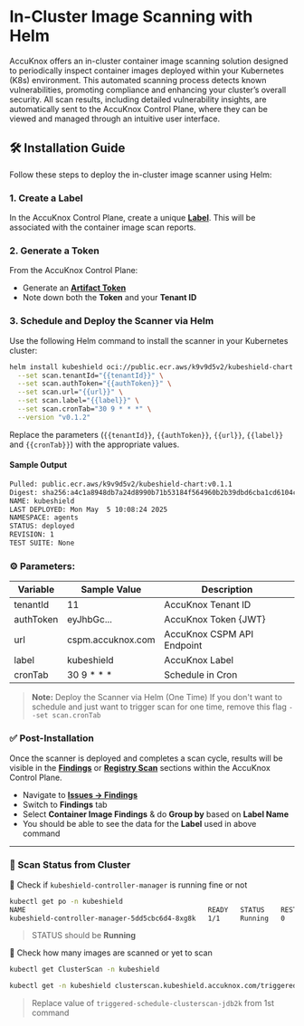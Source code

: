 # In-Cluster Image Scanning with Helm

AccuKnox offers an in-cluster container image scanning solution designed to periodically inspect container images deployed within your Kubernetes (K8s) environment. This automated scanning process detects known vulnerabilities, promoting compliance and enhancing your cluster’s overall security. All scan results, including detailed vulnerability insights, are automatically sent to the AccuKnox Control Plane, where they can be viewed and managed through an intuitive user interface.

## 🛠 Installation Guide

Follow these steps to deploy the in-cluster image scanner using Helm:

### 1. Create a Label

In the AccuKnox Control Plane, create a unique [**Label**](https://app.accuknox.com/settings/labels). This will be associated with the container image scan reports.

### 2. Generate a Token

From the AccuKnox Control Plane:

- Generate an [**Artifact Token**](https://app.accuknox.com/settings/tokens)
- Note down both the **Token** and your **Tenant ID**

### 3. Schedule and Deploy the Scanner via Helm

Use the following Helm command to install the scanner in your Kubernetes cluster:

```bash
helm install kubeshield oci://public.ecr.aws/k9v9d5v2/kubeshield-chart -n agents --create-namespace \
  --set scan.tenantId="{{tenantId}}" \
  --set scan.authToken="{{authToken}}" \
  --set scan.url="{{url}}" \
  --set scan.label="{{label}}" \
  --set scan.cronTab="30 9 * * *" \
  --version "v0.1.2"
```

Replace the parameters (`{{tenantId}}`, `{{authToken}}`, `{{url}}`, `{{label}}` and `{{cronTab}}`) with the appropriate values.

#### Sample Output

```bash
Pulled: public.ecr.aws/k9v9d5v2/kubeshield-chart:v0.1.1
Digest: sha256:a4c1a8948db7a24d8990b71b53184f564960b2b39dbd6cba1cd6104c12addd75
NAME: kubeshield
LAST DEPLOYED: Mon May  5 10:08:24 2025
NAMESPACE: agents
STATUS: deployed
REVISION: 1
TEST SUITE: None
```

### ⚙️ Parameters:

| Variable  | Sample Value      | Description                |
| --------- | ----------------- | -------------------------- |
| tenantId  | 11                | AccuKnox Tenant ID         |
| authToken | eyJhbGc...        | AccuKnox Token {JWT}       |
| url       | cspm.accuknox.com | AccuKnox CSPM API Endpoint |
| label     | kubeshield        | AccuKnox Label             |
| cronTab   | 30 9 \* \* \*     | Schedule in Cron           |

> **Note:** Deploy the Scanner via Helm (One Time)
> If you don't want to schedule and just want to trigger scan for one time, remove this flag `--set scan.cronTab`

### ✅ Post-Installation

Once the scanner is deployed and completes a scan cycle, results will be visible in the [**Findings**](https://app.accuknox.com/issues/findings/findings-summary) or [**Registry Scan**](https://app.accuknox.com/issues/registry-scan) sections within the AccuKnox Control Plane.

- Navigate to [**Issues -> Findings**](https://app.accuknox.com/issues/findings/findings-summary)
- Switch to **Findings** tab
- Select **Container Image Findings** & do **Group by** based on **Label Name**
- You should be able to see the data for the **Label** used in above command

---

### 🧪 Scan Status from Cluster

🔧 Check if `kubeshield-controller-manager` is running fine or not

```bash
kubectl get po -n kubeshield
NAME                                             READY   STATUS    RESTARTS   AGE
kubeshield-controller-manager-5dd5cbc6d4-8xg8k   1/1     Running   0          22s
```

> STATUS should be **Running**

🔧 Check how many images are scanned or yet to scan

```bash
kubectl get ClusterScan -n kubeshield

kubectl get -n kubeshield clusterscan.kubeshield.accuknox.com/triggered-schedule-clusterscan-jdb2k -o yaml
```

> Replace value of `triggered-schedule-clusterscan-jdb2k` from 1st command
